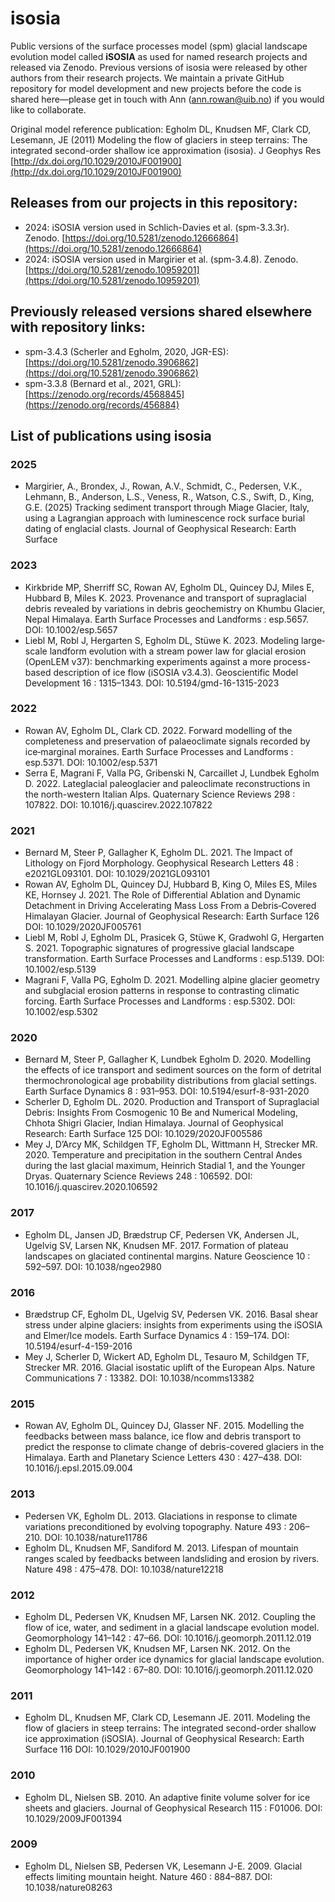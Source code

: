 # isosia
Public versions of the surface processes model (spm) glacial landscape evolution model called **iSOSIA** as used for named research projects and released via Zenodo. Previous versions of isosia were released by other authors from their research projects. We maintain a private GitHub repository for model development and new projects before the code is shared here—please get in touch with Ann (ann.rowan@uib.no) if you would like to collaborate.

Original model reference publication:
Egholm DL, Knudsen MF, Clark CD, Lesemann, JE (2011) Modeling the flow of glaciers in steep terrains: The integrated second-order shallow ice approximation (isosia). J Geophys Res [http://dx.doi.org/10.1029/2010JF001900](http://dx.doi.org/10.1029/2010JF001900)

## Releases from our projects in this repository:
- 2024: iSOSIA version used in Schlich-Davies et al. (spm-3.3.3r). Zenodo. [https://doi.org/10.5281/zenodo.12666864](https://doi.org/10.5281/zenodo.12666864)
- 2024: iSOSIA version used in Margirier et al. (spm-3.4.8). Zenodo. [https://doi.org/10.5281/zenodo.10959201](https://doi.org/10.5281/zenodo.10959201)

## Previously released versions shared elsewhere with repository links:
- spm-3.4.3 (Scherler and Egholm, 2020, JGR-ES): [https://doi.org/10.5281/zenodo.3906862](https://doi.org/10.5281/zenodo.3906862)
- spm-3.3.8 (Bernard et al., 2021, GRL): [https://zenodo.org/records/4568845](https://zenodo.org/records/456884)

## List of publications using isosia
### 2025
- Margirier, A., Brondex, J., Rowan, A.V., Schmidt, C., Pedersen, V.K., Lehmann, B., Anderson, L.S., Veness, R., Watson, C.S., Swift, D., King, G.E. (2025) Tracking sediment transport through Miage Glacier, Italy, using a Lagrangian approach with luminescence rock surface burial dating of englacial clasts. Journal of Geophysical Research: Earth Surface

### 2023
- Kirkbride MP, Sherriff SC, Rowan AV, Egholm DL, Quincey DJ, Miles E, Hubbard B, Miles K. 2023. Provenance and transport of supraglacial debris revealed by variations in debris geochemistry on Khumbu Glacier, Nepal Himalaya. Earth Surface Processes and Landforms : esp.5657. DOI: 10.1002/esp.5657
- Liebl M, Robl J, Hergarten S, Egholm DL, Stüwe K. 2023. Modeling large‐scale landform evolution with a stream power law for glacial erosion (OpenLEM v37): benchmarking experiments against a more process-based description of ice flow (iSOSIA v3.4.3). Geoscientific Model Development 16 : 1315–1343. DOI: 10.5194/gmd-16-1315-2023

### 2022
- Rowan AV, Egholm DL, Clark CD. 2022. Forward modelling of the completeness and preservation of palaeoclimate signals recorded by ice‐marginal moraines. Earth Surface Processes and Landforms : esp.5371. DOI: 10.1002/esp.5371
- Serra E, Magrani F, Valla PG, Gribenski N, Carcaillet J, Lundbek Egholm D. 2022. Lateglacial paleoglacier and paleoclimate reconstructions in the north-western Italian Alps. Quaternary Science Reviews 298 : 107822. DOI: 10.1016/j.quascirev.2022.107822

### 2021
- Bernard M, Steer P, Gallagher K, Egholm DL. 2021. The Impact of Lithology on Fjord Morphology. Geophysical Research Letters 48 : e2021GL093101. DOI: 10.1029/2021GL093101
- Rowan AV, Egholm DL, Quincey DJ, Hubbard B, King O, Miles ES, Miles KE, Hornsey J. 2021. The Role of Differential Ablation and Dynamic Detachment in Driving Accelerating Mass Loss From a Debris‐Covered Himalayan Glacier. Journal of Geophysical Research: Earth Surface 126 DOI: 10.1029/2020JF005761
- Liebl M, Robl J, Egholm DL, Prasicek G, Stüwe K, Gradwohl G, Hergarten S. 2021. Topographic signatures of progressive glacial landscape transformation. Earth Surface Processes and Landforms : esp.5139. DOI: 10.1002/esp.5139
- Magrani F, Valla PG, Egholm D. 2021. Modelling alpine glacier geometry and subglacial erosion patterns in response to contrasting climatic forcing. Earth Surface Processes and Landforms : esp.5302. DOI: 10.1002/esp.5302

### 2020
- Bernard M, Steer P, Gallagher K, Lundbek Egholm D. 2020. Modelling the effects of ice transport and sediment sources on the form of detrital thermochronological age probability distributions from glacial settings. Earth Surface Dynamics 8 : 931–953. DOI: 10.5194/esurf-8-931-2020
- Scherler D, Egholm DL. 2020. Production and Transport of Supraglacial Debris: Insights From Cosmogenic 10 Be and Numerical Modeling, Chhota Shigri Glacier, Indian Himalaya. Journal of Geophysical Research: Earth Surface 125 DOI: 10.1029/2020JF005586
- Mey J, D’Arcy MK, Schildgen TF, Egholm DL, Wittmann H, Strecker MR. 2020. Temperature and precipitation in the southern Central Andes during the last glacial maximum, Heinrich Stadial 1, and the Younger Dryas. Quaternary Science Reviews 248 : 106592. DOI: 10.1016/j.quascirev.2020.106592

### 2017
- Egholm DL, Jansen JD, Brædstrup CF, Pedersen VK, Andersen JL, Ugelvig SV, Larsen NK, Knudsen MF. 2017. Formation of plateau landscapes on glaciated continental margins. Nature Geoscience 10 : 592–597. DOI: 10.1038/ngeo2980

### 2016
- Brædstrup CF, Egholm DL, Ugelvig SV, Pedersen VK. 2016. Basal shear stress under alpine glaciers: insights from experiments using the iSOSIA and Elmer/Ice models. Earth Surface Dynamics 4 : 159–174. DOI: 10.5194/esurf-4-159-2016
- Mey J, Scherler D, Wickert AD, Egholm DL, Tesauro M, Schildgen TF, Strecker MR. 2016. Glacial isostatic uplift of the European Alps. Nature Communications 7 : 13382. DOI: 10.1038/ncomms13382

### 2015
- Rowan AV, Egholm DL, Quincey DJ, Glasser NF. 2015. Modelling the feedbacks between mass balance, ice flow and debris transport to predict the response to climate change of debris-covered glaciers in the Himalaya. Earth and Planetary Science Letters 430 : 427–438. DOI: 10.1016/j.epsl.2015.09.004

### 2013
- Pedersen VK, Egholm DL. 2013. Glaciations in response to climate variations preconditioned by evolving topography. Nature 493 : 206–210. DOI: 10.1038/nature11786
- Egholm DL, Knudsen MF, Sandiford M. 2013. Lifespan of mountain ranges scaled by feedbacks between landsliding and erosion by rivers. Nature 498 : 475–478. DOI: 10.1038/nature12218

### 2012
- Egholm DL, Pedersen VK, Knudsen MF, Larsen NK. 2012. Coupling the flow of ice, water, and sediment in a glacial landscape evolution model. Geomorphology 141–142 : 47–66. DOI: 10.1016/j.geomorph.2011.12.019
- Egholm DL, Pedersen VK, Knudsen MF, Larsen NK. 2012. On the importance of higher order ice dynamics for glacial landscape evolution. Geomorphology 141–142 : 67–80. DOI: 10.1016/j.geomorph.2011.12.020

### 2011
- Egholm DL, Knudsen MF, Clark CD, Lesemann JE. 2011. Modeling the flow of glaciers in steep terrains: The integrated second-order shallow ice approximation (iSOSIA). Journal of Geophysical Research: Earth Surface 116 DOI: 10.1029/2010JF001900

### 2010
- Egholm DL, Nielsen SB. 2010. An adaptive finite volume solver for ice sheets and glaciers. Journal of Geophysical Research 115 : F01006. DOI: 10.1029/2009JF001394

### 2009
- Egholm DL, Nielsen SB, Pedersen VK, Lesemann J-E. 2009. Glacial effects limiting mountain height. Nature 460 : 884–887. DOI: 10.1038/nature08263

